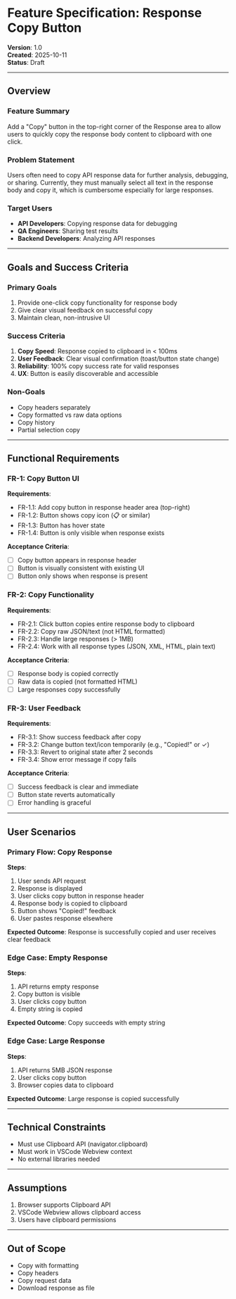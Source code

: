 # Feature Specification: Response Copy Button

**Version**: 1.0  
**Created**: 2025-10-11  
**Status**: Draft

---

## Overview

### Feature Summary

Add a "Copy" button in the top-right corner of the Response area to allow users to quickly copy the response body content to clipboard with one click.

### Problem Statement

Users often need to copy API response data for further analysis, debugging, or sharing. Currently, they must manually select all text in the response body and copy it, which is cumbersome especially for large responses.

### Target Users

- **API Developers**: Copying response data for debugging
- **QA Engineers**: Sharing test results
- **Backend Developers**: Analyzing API responses

---

## Goals and Success Criteria

### Primary Goals

1. Provide one-click copy functionality for response body
2. Give clear visual feedback on successful copy
3. Maintain clean, non-intrusive UI

### Success Criteria

1. **Copy Speed**: Response copied to clipboard in < 100ms
2. **User Feedback**: Clear visual confirmation (toast/button state change)
3. **Reliability**: 100% copy success rate for valid responses
4. **UX**: Button is easily discoverable and accessible

### Non-Goals

- Copy headers separately
- Copy formatted vs raw data options
- Copy history
- Partial selection copy

---

## Functional Requirements

### FR-1: Copy Button UI

**Requirements**:
- FR-1.1: Add copy button in response header area (top-right)
- FR-1.2: Button shows copy icon (📋 or similar)
- FR-1.3: Button has hover state
- FR-1.4: Button is only visible when response exists

**Acceptance Criteria**:
- [ ] Copy button appears in response header
- [ ] Button is visually consistent with existing UI
- [ ] Button only shows when response is present

### FR-2: Copy Functionality

**Requirements**:
- FR-2.1: Click button copies entire response body to clipboard
- FR-2.2: Copy raw JSON/text (not HTML formatted)
- FR-2.3: Handle large responses (> 1MB)
- FR-2.4: Work with all response types (JSON, XML, HTML, plain text)

**Acceptance Criteria**:
- [ ] Response body is copied correctly
- [ ] Raw data is copied (not formatted HTML)
- [ ] Large responses copy successfully

### FR-3: User Feedback

**Requirements**:
- FR-3.1: Show success feedback after copy
- FR-3.2: Change button text/icon temporarily (e.g., "Copied!" or ✓)
- FR-3.3: Revert to original state after 2 seconds
- FR-3.4: Show error message if copy fails

**Acceptance Criteria**:
- [ ] Success feedback is clear and immediate
- [ ] Button state reverts automatically
- [ ] Error handling is graceful

---

## User Scenarios

### Primary Flow: Copy Response

**Steps**:
1. User sends API request
2. Response is displayed
3. User clicks copy button in response header
4. Response body is copied to clipboard
5. Button shows "Copied!" feedback
6. User pastes response elsewhere

**Expected Outcome**: Response is successfully copied and user receives clear feedback

### Edge Case: Empty Response

**Steps**:
1. API returns empty response
2. Copy button is visible
3. User clicks copy button
4. Empty string is copied

**Expected Outcome**: Copy succeeds with empty string

### Edge Case: Large Response

**Steps**:
1. API returns 5MB JSON response
2. User clicks copy button
3. Browser copies data to clipboard

**Expected Outcome**: Large response is copied successfully

---

## Technical Constraints

- Must use Clipboard API (navigator.clipboard)
- Must work in VSCode Webview context
- No external libraries needed

---

## Assumptions

1. Browser supports Clipboard API
2. VSCode Webview allows clipboard access
3. Users have clipboard permissions

---

## Out of Scope

- Copy with formatting
- Copy headers
- Copy request data
- Download response as file

